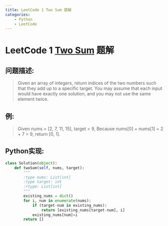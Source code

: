 ```yaml
---
title: LeetCode 1 Two Sum 题解
categories:
    - Python
    - LeetCode
---
```

# LeetCode 1 [Two Sum](https://leetcode.com/problems/two-sum) 题解
## 问题描述:
> Given an array of integers, return indices of the two numbers such that they add up to a specific target.
> You may assume that each input would have exactly one solution, and you may not use the same element twice.

## 例:
> Given nums = [2, 7, 11, 15], target = 9,
> Because nums[0] + nums[1] = 2 + 7 = 9,
> return [0, 1].

## Python实现:

``` Python
class Solution(object):
    def twoSum(self, nums, target):
        """
        :type nums: List[int]
        :type target: int
        :rtype: List[int]
        """
        existing_nums = dict()
        for i, num in enumerate(nums):
            if (target-num in existing_nums):
                return [existing_nums[target-num], i]
            existing_nums[num]=i
        return []
```

